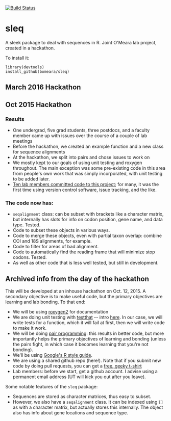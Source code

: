 [![Build Status](https://travis-ci.org/bomeara/sleq.svg)](https://travis-ci.org/bomeara/sleq)

# sleq
A sleek package to deal with sequences in R. Joint O'Meara lab project, created in a hackathon.

To install it:
```
library(devtools)
install_github(bomeara/sleq)
```
## March 2016 Hackathon


## Oct 2015 Hackathon
### Results
* One undergrad, five grad students, three postdocs, and a faculty member came up with issues over the course of a couple of lab meetings
* Before the hackathon, we created an example function and a new class for sequence alignments
* At the hackathon, we split into pairs and chose issues to work on
* We mostly kept to our goals of using unit testing and roxygen throughout. The main exception was some pre-existing code in this area from people's own work that was simply incorporated, with unit testing to be added later.
* [Ten lab members committed code to this project](https://github.com/bomeara/sleq/pulse); for many, it was the first time using version control software, issue tracking, and the like.

### The code now has:
* ```seqalignment``` class: can be subset with brackets like a character matrix, but internally has slots for info on codon position, gene name, and data type. Tested.
* Code to subset these objects in various ways.
* Code to merge these objects, even with partial taxon overlap: combine COI and 18S alignments, for example.
* Code to filter for areas of bad alignment.
* Code to automatically find the reading frame that will minimize stop codons. Tested.
* As well as other code that is less well tested, but still in development.

## Archived info from the day of the hackathon
This will be developed at an inhouse hackathon on Oct. 12, 2015. A secondary objective is to make useful code, but the primary objectives are learning and lab bonding. To that end:

* We will be using [roxygen2](https://cran.r-project.org/web/packages/roxygen2/vignettes/roxygen2.html) for documentation
* We are doing unit testing with [testthat](https://github.com/hadley/testthat) -- intro [here](http://r-pkgs.had.co.nz/tests.html). In our case, we will write tests for a function, which it will fail at first, then we will write code to make it work.
* We will be doing [pair programming](https://en.wikipedia.org/wiki/Pair_programming): this results in better code, but more importantly helps the primary objectives of learning and bonding (unless the pairs fight, in which case it becomes learning that you're not bonding).
* We'll be using [Google's R style guide](https://google-styleguide.googlecode.com/svn/trunk/Rguide.xml).
* We are using a shared github repo (here!). Note that if you submit new code by doing pull requests, you can get a [free, geeky t-shirt](https://hacktoberfest.digitalocean.com/)
* Lab members: before we start, get a github account. I advise using a permanent email address (UT will kick you out after you leave).

Some notable features of the ```sleq``` package:
* Sequences are stored as character matrices, thus easy to subset.
* However, we also have a ```seqalignment``` class. It can be indexed using ```[]``` as with a character matrix, but actually stores this internally. The object also has info about gene locations and sequence type.
